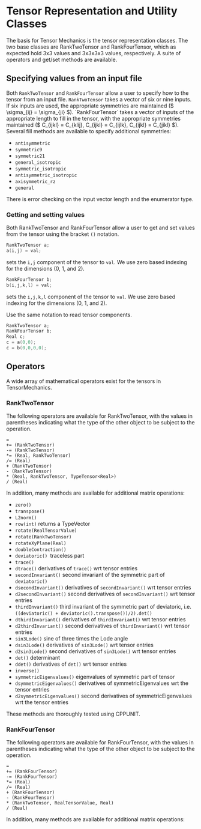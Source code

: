 # Tensor Representation and Utility Classes

 The basis for Tensor Mechanics is the tensor representation classes.  The two base classes are
 RankTwoTensor and RankFourTensor, which as expected hold 3x3 values and 3x3x3x3 values,
 respectively.  A suite of operators and get/set methods are available.

## Specifying values from an input file


Both `RankTwoTensor` and `RankFourTensor` allow a user to specify how to the tensor from an input
file.  `RankTwoTensor` takes a vector of six or nine inputs.  If six inputs are used, the appropriate
symmetries are maintained ($ \sigma_{ij} = \sigma_{ji} $). `RankFourTensor` takes a vector of inputs
of the appropriate length to fill in the tensor, with the appropriate symmetries maintained ($
C_{ijkl} = C_{klij}, C_{ijkl} = C_{ijlk}, C_{ijkl} = C_{jikl} $). Several fill methods are available
to specify additional symmetries:

- `antisymmetric`
- `symmetric9`
- `symmetric21`
- `general_isotropic`
- `symmetric_isotropic`
- `antisymmetric_isotropic`
- `axisymmetric_rz`
- `general`

There is error checking on the input vector length and the enumerator type.

### Getting and setting values

Both RankTwoTensor and RankFourTensor allow a user to get and set values from the tensor using the
bracket `()` notation.

```cpp
RankTwoTensor a;
a(i,j) = val;
```

sets the `i,j` component of the tensor to `val`. We use zero based indexing for the dimensions (0, 1,
and 2).

```cpp
RankFourTensor b;
b(i,j,k,l) = val;
```

sets the `i,j,k,l` component of the tensor to `val`. We use zero based indexing for the dimensions
(0, 1, and 2).

Use the same notation to read tensor components.

```cpp
RankTwoTensor a;
RankFourTensor b;
Real c;
c = a(0,0);
c = b(0,0,0,0);
```

## Operators

A wide array of mathematical operators exist for the tensors in TensorMechanics.

### RankTwoTensor

The following operators are available for RankTwoTensor, with the values in parentheses indicating
what the type of the other object to be subject to the operation.

```text
=
+= (RankTwoTensor)
-= (RankTwoTensor)
*= (Real, RankTwoTensor)
/= (Real)
+ (RankTwoTensor)
- (RankTwoTensor)
* (Real, RankTwoTensor, TypeTensor<Real>)
/ (Real)
```

In addition, many methods are available for additional matrix operations:

- `zero()`
- `transpose()`
- `L2norm()`
- `row(int)` returns a TypeVector<Real>
- `rotate(RealTensorValue)`
- `rotate(RankTwoTensor)`
- `rotateXyPlane(Real)`
- `doubleContraction()`
- `deviatoric() `traceless part
- `trace()`
- `dtrace()` derivatives of `trace()` wrt tensor entries
- `secondInvariant()` second invariant of the symmetric part of `deviatoric()`
- `dsecondInvariant()`  derivatives of `secondInvariant()` wrt tensor entries
- `d2secondInvariant()`  second derivatives of `secondInvariant()` wrt tensor entries
- `thirdInvariant()` third invariant of the symmetric part of deviatoric, i.e. `((deviatoric() + deviatoric().transpose())/2).det()`
- `dthirdInvariant()`  derivatives of `thirdInvariant()` wrt tensor entries
- `d2thirdInvariant()`  second derivatives of `thirdInvariant()` wrt tensor entries
- `sin3Lode()`  sine of three times the Lode angle
- `dsin3Lode()`  derivatives of `sin3Lode()` wrt tensor entries
- `d2sin3Lode()`  second derivatives of `sin3Lode()` wrt tensor entries
- `det()` determinant
- `ddet()` derivatives of `det()` wrt tensor entries
- `inverse()`
- `symmetricEigenvalues()`  eigenvalues of symmetric part of tensor
- `dsymmetricEigenvalues()`  derivatives of symmetricEigenvalues wrt the tensor entries
- `d2symmetricEigenvalues()` second derivatives of symmetricEigenvalues wrt the tensor entries

These methods are thoroughly tested using CPPUNIT.

### RankFourTensor

The following operators are available for RankFourTensor, with the values in parentheses indicating
what the type of the other object to be subject to the operation.

```text
=
+= (RankFourTensor)
-= (RankFourTensor)
*= (Real)
/= (Real)
+ (RankFourTensor)
- (RankFourTensor)
* (RankTwoTensor, RealTensorValue, Real)
/ (Real)
```

In addition, many methods are available for additional matrix operations:
